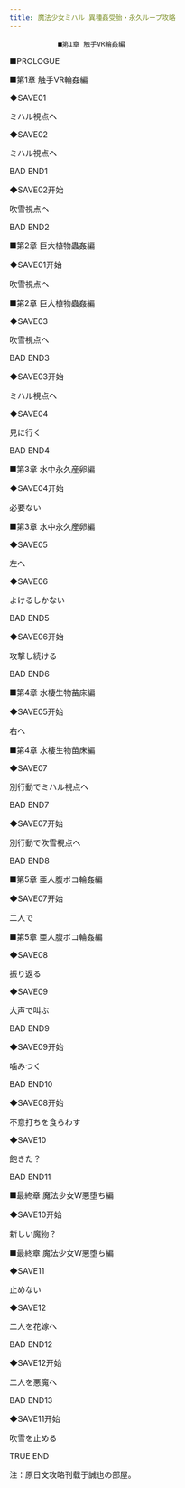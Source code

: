 ```yaml
---
title: 魔法少女ミハル 異種姦受胎・永久ループ攻略
---
```


                ■第1章 触手VR輪姦編



■PROLOGUE

■第1章 触手VR輪姦編

◆SAVE01

ミハル視点へ

◆SAVE02

ミハル視点へ



BAD END1



◆SAVE02开始

吹雪視点へ



BAD END2



■第2章 巨大植物蟲姦編



◆SAVE01开始

吹雪視点へ

■第2章 巨大植物蟲姦編

◆SAVE03

吹雪視点へ



BAD END3



◆SAVE03开始

ミハル視点へ

◆SAVE04

見に行く



BAD END4



■第3章 水中永久産卵編



◆SAVE04开始

必要ない

■第3章 水中永久産卵編

◆SAVE05

左へ

◆SAVE06

よけるしかない



BAD END5



◆SAVE06开始

攻撃し続ける



BAD END6



■第4章 水棲生物苗床編



◆SAVE05开始

右へ

■第4章 水棲生物苗床編

◆SAVE07

別行動でミハル視点へ



BAD END7



◆SAVE07开始

別行動で吹雪視点へ



BAD END8



■第5章 亜人腹ボコ輪姦編



◆SAVE07开始

二人で

■第5章 亜人腹ボコ輪姦編

◆SAVE08

振り返る

◆SAVE09

大声で叫ぶ



BAD END9



◆SAVE09开始

噛みつく



BAD END10



◆SAVE08开始

不意打ちを食らわす

◆SAVE10

飽きた？



BAD END11



■最終章 魔法少女W悪堕ち編



◆SAVE10开始

新しい魔物？

■最終章 魔法少女W悪堕ち編

◆SAVE11

止めない

◆SAVE12

二人を花嫁へ



BAD END12



◆SAVE12开始

二人を悪魔へ



BAD END13



◆SAVE11开始

吹雪を止める



TRUE END



注：原日文攻略刊载于誠也の部屋。


              
